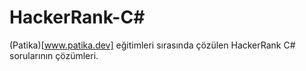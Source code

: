 # HackerRank-C#

(Patika)[www.patika.dev] eğitimleri sırasında çözülen HackerRank C# sorularının çözümleri.
